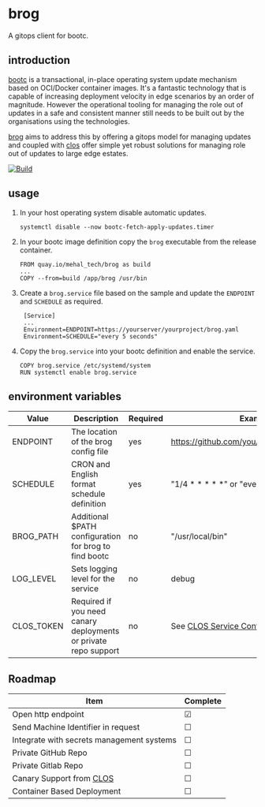 # brog
A gitops client for bootc.

## introduction

[bootc](https://containers.github.io/bootc/) is a transactional, in-place operating system update mechanism based on OCI/Docker container images. It's a fantastic technology that is capable of increasing deployment velocity in edge scenarios by an order of magnitude. However the operational tooling for managing the role out of updates in a safe and consistent manner still needs to be built out by the organisations using the technologies. 

[brog](https://mehal.tech/brog) aims to address this by offering a gitops model for managing updates and coupled with [clos](https://mehal.tech/clos) offer simple yet robust solutions for managing role out of updates to large edge estates.  


[![Build](https://github.com/mehal-tech/brog/actions/workflows/build-test.yaml/badge.svg)](https://github.com/mehal-tech/brog/actions/workflows/build-test.yaml)

## usage

1. In your host operating system disable automatic updates.
    ```
    systemctl disable --now bootc-fetch-apply-updates.timer
    ```

1. In your bootc image definition copy the `brog` executable from the release container.

    ```
    FROM quay.io/mehal_tech/brog as build
    ...
    COPY --from=build /app/brog /usr/bin
    ```

1. Create a `brog.service` file based on the sample and update the `ENDPOINT` and `SCHEDULE` as required.
   ```
    [Service]
    ...
    Environment=ENDPOINT=https://yourserver/yourproject/brog.yaml
    Environment=SCHEDULE="every 5 seconds"
   ``` 

1. Copy the  `brog.service` into your bootc definition and enable the service.
    ```
    COPY brog.service /etc/systemd/system
    RUN systemctl enable brog.service
    ```

## environment variables

|Value|Description|Required|Example|Default|
|---|---|---|---|---|
|ENDPOINT|The location of the brog config file|yes|https://github.com/you/yourproject/brog.yaml|None|
|SCHEDULE|CRON and English format schedule definition|yes| "1/4 * * * * *" or "every 4 seconds"|None|
|BROG_PATH|Additional $PATH configuration for brog to find bootc|no|"/usr/local/bin"|"/usr/bin"|
|LOG_LEVEL|Sets logging level for the service|no|debug|info|
|CLOS_TOKEN|Required if you need canary deployments or private repo support|no|See [CLOS Service Config](https://mehal.tech/clos/brogconfig)|None|

## Roadmap

|Item|Complete|
|---|---|
|Open http endpoint|&#x2611;|
|Send Machine Identifier in request|&#x2610;|
|Integrate with secrets management systems|&#x2610;|
|Private GitHub Repo|&#x2610;|
|Private Gitlab Repo|&#x2610;|
|Canary Support from [CLOS](https://mehal.tech/clos)|&#x2610;|
|Container Based Deployment|&#x2610;|